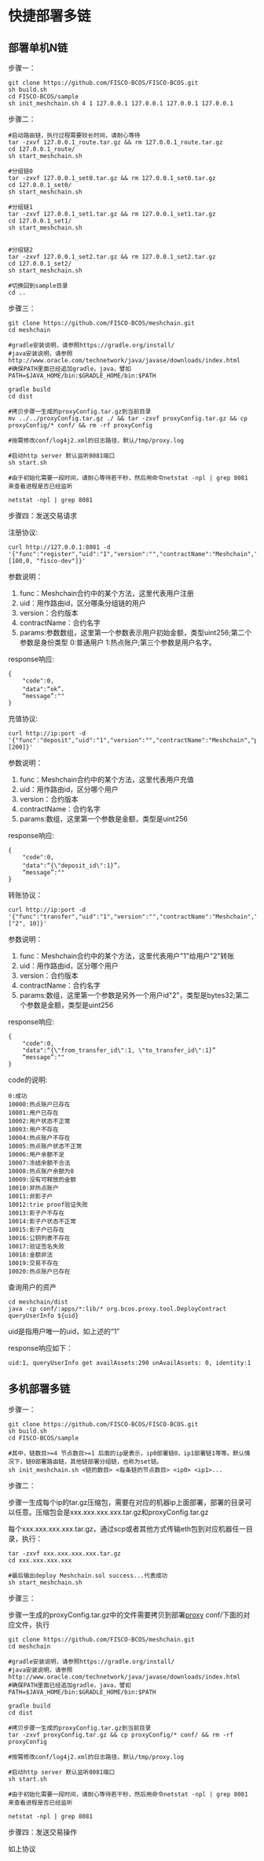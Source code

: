 # 快捷部署多链

## 部署单机N链
步骤一：

```
git clone https://github.com/FISCO-BCOS/FISCO-BCOS.git
sh build.sh
cd FISCO-BCOS/sample
sh init_meshchain.sh 4 1 127.0.0.1 127.0.0.1 127.0.0.1 127.0.0.1
```

步骤二：

```
#启动路由链，执行过程需要较长时间，请耐心等待
tar -zxvf 127.0.0.1_route.tar.gz && rm 127.0.0.1_route.tar.gz
cd 127.0.0.1_route/
sh start_meshchain.sh

#分组链0
tar -zxvf 127.0.0.1_set0.tar.gz && rm 127.0.0.1_set0.tar.gz
cd 127.0.0.1_set0/
sh start_meshchain.sh

#分组链1
tar -zxvf 127.0.0.1_set1.tar.gz && rm 127.0.0.1_set1.tar.gz
cd 127.0.0.1_set1/
sh start_meshchain.sh


#分组链2
tar -zxvf 127.0.0.1_set2.tar.gz && rm 127.0.0.1_set2.tar.gz
cd 127.0.0.1_set2/
sh start_meshchain.sh

#切换回到sample目录
cd ..

```


步骤三：

```
git clone https://github.com/FISCO-BCOS/meshchain.git
cd meshchain

#gradle安装说明，请参照https://gradle.org/install/
#java安装说明，请参照http://www.oracle.com/technetwork/java/javase/downloads/index.html
#确保PATH里面已经追加gradle，java，譬如PATH=$JAVA_HOME/bin:$GRADLE_HOME/bin:$PATH

gradle build
cd dist

#拷贝步骤一生成的proxyConfig.tar.gz到当前目录
mv ../../proxyConfig.tar.gz ./ && tar -zxvf proxyConfig.tar.gz && cp proxyConfig/* conf/ && rm -rf proxyConfig

#按需修改conf/log4j2.xml的日志路径，默认/tmp/proxy.log

#启动http server 默认监听8081端口
sh start.sh

#由于初始化需要一段时间，请耐心等待若干秒，然后用命令netstat -npl | grep 8081 来查看进程是否已经监听

netstat -npl | grep 8081

```

步骤四：发送交易请求

注册协议:

```
curl http://127.0.0.1:8081 -d '{"func":"register","uid":"1","version":"","contractName":"Meshchain","params":[100,0, "fisco-dev"]}'
```

参数说明：

1. func：Meshchain合约中的某个方法，这里代表用户注册
2. uid：用作路由id，区分哪条分组链的用户
3. version：合约版本
4. contractName：合约名字
5. params:参数数组，这里第一个参数表示用户初始金额，类型uint256;第二个参数是身份类型 0:普通用户 1:热点账户;第三个参数是用户名字。

response响应:

```
{
	"code":0,
	"data":“ok”，
	“message”:""
}
```

充值协议:

```
curl http://ip:port -d '{"func":"deposit","uid":"1","version":"","contractName":"Meshchain","params":[200]}'
```

参数说明：

1. func：Meshchain合约中的某个方法，这里代表用户充值
2. uid：用作路由id，区分哪个用户
3. version：合约版本
4. contractName：合约名字
5. params:数组，这里第一个参数是金额，类型是uint256

response响应:

```
{
	"code":0,
	"data":“{\"deposit_id\":1}”，
	“message”:""
}
```

转账协议：

```
curl http://ip:port -d '{"func":"transfer","uid":"1","version":"","contractName":"Meshchain","params":["2", 10]}'
```

参数说明：

1. func：Meshchain合约中的某个方法，这里代表用户"1"给用户"2"转账
2. uid：用作路由id，区分哪个用户
3. version：合约版本
4. contractName：合约名字
5. params:数组，这里第一个参数是另外一个用户id"2"，类型是bytes32;第二个参数是金额，类型是uint256

response响应:

```
{
	"code":0,
	"data":“{\"from_transfer_id\":1, \"to_transfer_id\":1}”
	“message”:""
}
```



code的说明:

```
0:成功
10000:热点账户已存在
10001:用户已存在
10002:用户状态不正常
10003:用户不存在
10004:热点账户不存在
10005:热点账户状态不正常
10006:用户余额不足
10007:冻结余额不合法
10008:热点账户余额为0
10009:没有可释放的金额
10010:非热点账户
10011:非影子户
10012:trie proof验证失败
10013:影子户不存在
10014:影子户状态不正常
10015:影子户已存在
10016:公钥列表不存在
10017:验证签名失败
10018:金额非法
10019:交易不存在
10020:热点账户已存在
```


查询用户的资产

```
cd meshchain/dist
java -cp conf/:apps/*:lib/* org.bcos.proxy.tool.DeployContract queryUserInfo ${uid} 
```

uid是指用户唯一的uid，如上述的“1”

response响应如下：

```
uid:1, queryUserInfo get availAssets:290 unAvailAssets: 0, identity:1
```


## 多机部署多链

步骤一：

```
git clone https://github.com/FISCO-BCOS/FISCO-BCOS.git
sh build.sh
cd FISCO-BCOS/sample

#其中，链数目>=4 节点数目>=1 后面的ip是表示，ip0部署链0，ip1部署链1等等。默认情况下，链0部署路由链，其他链部署分组链，也称为set链。
sh init_meshchain.sh <链的数目> <每条链的节点数目> <ip0> <ip1>...
```

步骤二：

步骤一生成每个ip的tar.gz压缩包，需要在对应的机器ip上面部署，部署的目录可以任意。压缩包会是xxx.xxx.xxx.xxx.tar.gz和proxyConfig.tar.gz

每个xxx.xxx.xxx.xxx.tar.gz，通过scp或者其他方式传输eth包到对应机器任一目录，执行：

```
tar -zxvf xxx.xxx.xxx.xxx.tar.gz
cd xxx.xxx.xxx.xxx

#最后输出deploy Meshchain.sol success...代表成功
sh start_meshchain.sh

```

步骤三：

步骤一生成的proxyConfig.tar.gz中的文件需要拷贝到部署[proxy](https://github.com/FISCO-BCOS/meshchain.git) conf/下面的对应文件，执行

```
git clone https://github.com/FISCO-BCOS/meshchain.git
cd meshchain

#gradle安装说明，请参照https://gradle.org/install/
#java安装说明，请参照http://www.oracle.com/technetwork/java/javase/downloads/index.html
#确保PATH里面已经追加gradle，java，譬如PATH=$JAVA_HOME/bin:$GRADLE_HOME/bin:$PATH

gradle build
cd dist

#拷贝步骤一生成的proxyConfig.tar.gz到当前目录
tar -zxvf proxyConfig.tar.gz && cp proxyConfig/* conf/ && rm -rf proxyConfig

#按需修改conf/log4j2.xml的日志路径，默认/tmp/proxy.log

#启动http server 默认监听8081端口
sh start.sh

#由于初始化需要一段时间，请耐心等待若干秒，然后用命令netstat -npl | grep 8081 来查看进程是否已经监听

netstat -npl | grep 8081
```

步骤四：发送交易操作 

如上协议
